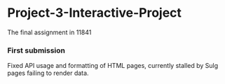 # Project-3-Interactive-Project
The final assignment in 11841

### First submission
Fixed API usage and formatting of HTML pages, currently stalled by Sulg pages failing to render data.
